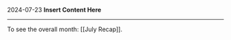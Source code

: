2024-07-23
__Insert Content Here__
_______________________
To see the overall month: [[July Recap]].